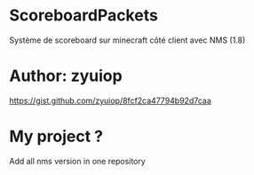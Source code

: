 # ScoreboardPackets
Système de scoreboard sur minecraft côté client avec NMS (1.8)

# Author: zyuiop
https://gist.github.com/zyuiop/8fcf2ca47794b92d7caa

# My project ?
Add all nms version in one repository
